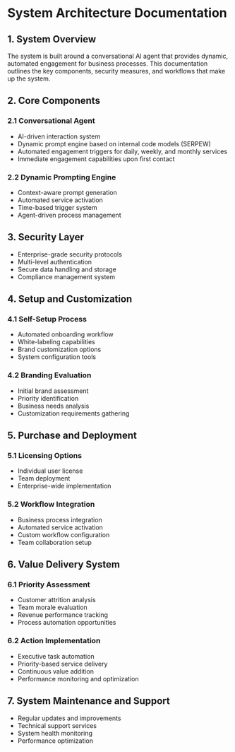 # System Architecture Documentation

## 1. System Overview
The system is built around a conversational AI agent that provides dynamic, automated engagement for business processes. This documentation outlines the key components, security measures, and workflows that make up the system.

## 2. Core Components

### 2.1 Conversational Agent
- AI-driven interaction system
- Dynamic prompt engine based on internal code models (SERPEW)
- Automated engagement triggers for daily, weekly, and monthly services
- Immediate engagement capabilities upon first contact

### 2.2 Dynamic Prompting Engine
- Context-aware prompt generation
- Automated service activation
- Time-based trigger system
- Agent-driven process management

## 3. Security Layer
- Enterprise-grade security protocols
- Multi-level authentication
- Secure data handling and storage
- Compliance management system

## 4. Setup and Customization

### 4.1 Self-Setup Process
- Automated onboarding workflow
- White-labeling capabilities
- Brand customization options
- System configuration tools

### 4.2 Branding Evaluation
- Initial brand assessment
- Priority identification
- Business needs analysis
- Customization requirements gathering

## 5. Purchase and Deployment

### 5.1 Licensing Options
- Individual user license
- Team deployment
- Enterprise-wide implementation

### 5.2 Workflow Integration
- Business process integration
- Automated service activation
- Custom workflow configuration
- Team collaboration setup

## 6. Value Delivery System

### 6.1 Priority Assessment
- Customer attrition analysis
- Team morale evaluation
- Revenue performance tracking
- Process automation opportunities

### 6.2 Action Implementation
- Executive task automation
- Priority-based service delivery
- Continuous value addition
- Performance monitoring and optimization

## 7. System Maintenance and Support
- Regular updates and improvements
- Technical support services
- System health monitoring
- Performance optimization

